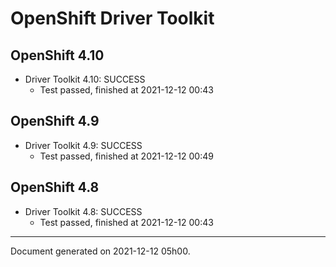 
OpenShift Driver Toolkit
========================

OpenShift 4.10
--------------



* Driver Toolkit 4.10: SUCCESS
  - Test passed, finished at 2021-12-12 00:43

OpenShift 4.9
-------------



* Driver Toolkit 4.9: SUCCESS
  - Test passed, finished at 2021-12-12 00:49

OpenShift 4.8
-------------



* Driver Toolkit 4.8: SUCCESS
  - Test passed, finished at 2021-12-12 00:43

---
Document generated on 2021-12-12 05h00.
